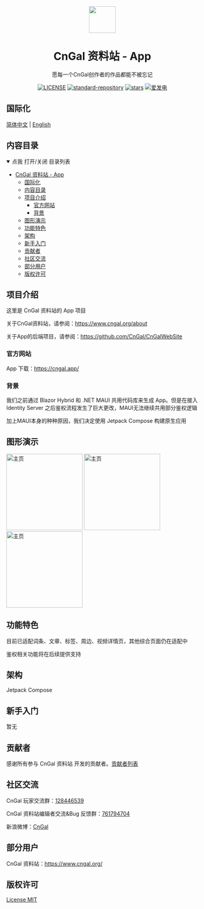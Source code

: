 <div align="center">
  <!-- 在此处设置您的项目图标 -->
  <img src="https://res.cngal.org/_content/CnGalWebSite.Shared/images/logo.png" height="70"/>

# CnGal 资料站 - App 

</div>

<span id="nav-1"></span>

<p align="center"  style="margin-top: 10px;">
<!-- 在这里填写您的项目口标语，最好是一个简短的句子。 -->
    愿每一个CnGal创作者的作品都能不被忘记
</p>
<span id="nav-1"></span>
<div align="center">
 
[![LICENSE](https://img.shields.io/github/license/CnGal/cngal-jetpack-app)](https://github.com/CnGal/cngal-jetpack-app/LICENSE)
[![standard-repository](https://cdn.jsdelivr.net/gh/misitebao/standard-repository@main/assets/badge_flat.svg)](https://github.com/misitebao/standard-repository)
[![stars](https://img.shields.io/github/stars/CnGal/cngal-jetpack-app)](https://github.com/CnGal/cngal-jetpack-app)
[![爱发电](https://afdian.moeci.com/3/badge.svg)](https://afdian.net/@cngal)

</div>

## 国际化

<!-- 这是多语言列表 -->

[简体中文](README.md) | [English](README.en-US.md)

<span id="nav-2"></span>

## 内容目录

<details open="open">
  <summary>点我 打开/关闭 目录列表</summary>

- [CnGal 资料站 - App](#cngal资料站)
  - [国际化](#国际化)
  - [内容目录](#内容目录)
  - [项目介绍](#项目介绍)
    - [官方网站](#官方网站)
    - [背景](#背景)
  - [图形演示](#图形演示)
  - [功能特色](#功能特色)
  - [架构](#架构)
  - [新手入门](#新手入门)
  - [贡献者](#贡献者)
  - [社区交流](#社区交流)
  - [部分用户](#部分用户)
  - [版权许可](#版权许可)

</details>

<span id="nav-3"></span>

## 项目介绍

<!-- 在这里填写关于您的项目的详细介绍 -->

这里是 CnGal 资料站的 App 项目

关于CnGal资料站，请参阅：https://www.cngal.org/about

关于App的后端项目，请参阅：https://github.com/CnGal/CnGalWebSite

<span id="nav-3-1"></span>

### 官方网站

App 下载：https://cngal.app/

<!-- 在此填写您项目的官网地址，包括主页、文档等。 -->

<span id="nav-3-2"></span>

### 背景

我们之前通过 Blazor Hybrid 和 .NET MAUI 共用代码库来生成 App。但是在接入Identity Server 之后鉴权流程发生了巨大更改，MAUI无法继续共用部分鉴权逻辑

加上MAUI本身的种种原因，我们决定使用 Jetpack Compose 构建原生应用

<!-- 这里填写项目创作背景 -->

<span id="nav-4"></span>

## 图形演示
<img src="https://image.cngal.org/images/upload/20230601/67e2e029f8f07eb4c16df679d5e140ee7b1ff1d3.jpg" width="200" alt="主页" title="主页"/>
<img src="https://image.cngal.org/images/upload/20230601/399c296927c835c7519061f2ff76d67d2ac41c1b.jpg" width="200" alt="主页" title="探索"/>
<img src="https://image.cngal.org/images/upload/20230601/ffed7f0e2223b8fbb7751c194f12c049877f7178.jpg" width="200" alt="主页" title="游戏详情页"/>


<!-- 把你项目的demo放在这里，可以是具体的访问地址、图片截图、Gif或者视频等。 -->

<span id="nav-5"></span>

## 功能特色

目前已适配词条、文章、标签、周边、视频详情页，其他综合页面仍在适配中

鉴权相关功能将在后续提供支持
  <!-- 在此处填写您的项目的功能，通常是一个列表。 -->

<span id="nav-6"></span>

## 架构

Jetpack Compose

<span id="nav-7"></span>

## 新手入门

<!-- 在这里写下项目的详细说明，告诉用户如何使用你的项目。 -->

暂无

<span id="nav-8"></span>

## 贡献者

感谢所有参与 CnGal 资料站 开发的贡献者。[贡献者列表](https://github.com/CnGal/CnGalWebSite/graphs/contributors)

<!-- 这里填写项目贡献者列表，通常是列表，当然也可以用图片代替。 -->

<span id="nav-10"></span>

## 社区交流

CnGal 玩家交流群：[128446539](https://jq.qq.com/?_wv=1027&k=mG6qNvyg)

CnGal 资料站编辑者交流&Bug 反馈群：[761794704](https://jq.qq.com/?_wv=1027&k=JzuI1IkF)

新浪微博：[CnGal](https://weibo.com/cngalorg)

<!-- 此处填写项目的线上线下交流地址，可以是即时通讯群、社区、讨论群等。 -->

<span id="nav-11"></span>

## 部分用户

CnGal 资料站：https://www.cngal.org/

<!-- 在此处填写项目的用户列表，并告诉访问者哪些用户正在使用您的项目。 -->

<span id="nav-12"></span>

## 版权许可

[License MIT](LICENSE)
